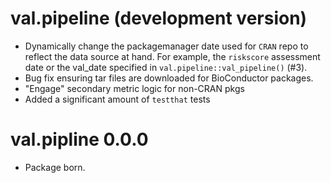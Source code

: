 # val.pipeline (development version)

* Dynamically change the packagemanager date used for `CRAN` repo to reflect the
data source at hand. For example, the `riskscore` assessment date or the val_date
specified in `val.pipeline::val_pipeline()` (#3).
* Bug fix ensuring tar files are downloaded for BioConductor packages.
* "Engage" secondary metric logic for non-CRAN pkgs
* Added a significant amount of `testthat` tests

# val.pipline 0.0.0

* Package born.